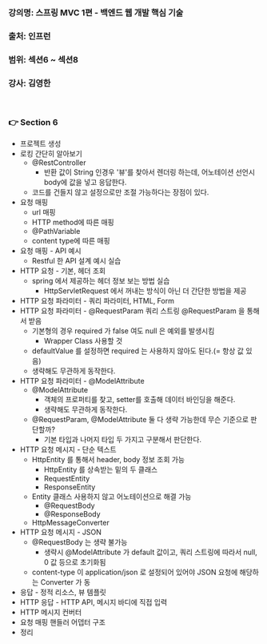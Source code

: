 ### 강의명: 스프링 MVC 1편 - 백엔드 웹 개발 핵심 기술
### 출처: 인프런
### 범위: 섹션6 ~ 섹션8
### 강사: 김영한
</br>

### 👉 Section 6
- 프로젝트 생성
- 로킹 간단히 알아보기
  - @RestController
    - 반환 값이 String 인경우 '뷰'를 찾아서 렌더링 하는데, 어노테이션 선언시 body에 값을 넣고 응답한다.
  - 코드를 건들지 않고 설정으로만 조절 가능하다는 장점이 있다. 
- 요청 매핑
  - url 매핑
  - HTTP method에 따른 매핑
  - @PathVariable
  - content type에 따른 매핑
- 요청 매핑 - API 예시
  - Restful 한 API 설계 예시 실습
- HTTP 요청 - 기본, 헤더 조회
  - spring 에서 제공하는 헤더 정보 보는 방법 실습
    - HttpServletRequest 에서 꺼내는 방식이 아닌 더 간단한 방법을 제공
- HTTP 요청 파라미터 - 쿼리 파라미터, HTML, Form
- HTTP 요청 파라미터 - @RequestParam
  쿼리 스트링 @RequestParam 을 통해서 받음
  - 기본형의 경우 required 가 false 여도 null 은 예외를 발생시킴
    - Wrapper Class 사용할 것
  - defaultValue 를 설정하면 required 는 사용하지 않아도 된다.(= 항상 값 있음)
  - 생략해도 무관하게 동작한다.
- HTTP 요청 파라미터 - @ModelAttribute
  - @ModelAttribute
    - 객체의 프로퍼티를 찾고, setter를 호출해 데이터 바인딩을 해준다.
    - 생략해도 무관하게 동작한다.
  - @RequestParam, @ModelAttribute 둘 다 생략 가능한데 무슨 기준으로 판단할까?
    - 기본 타입과 나머지 타입 두 가지고 구분해서 판단한다.
- HTTP 요청 메시지 - 단순 텍스트
  - HttpEntity 를 통해서 header, body 정보 조회 가능
    - HttpEntity 를 상속받는 밑의 두 클래스
    - RequestEntity
    - ResponseEntity
  - Entity 클래스 사용하지 않고 어노테이션으로 해결 가능
    - @RequestBody
    - @ResponseBody
  - HttpMessageConverter
- HTTP 요청 메시지 - JSON
  - @RequestBody 는 생략 불가능
    - 생략시 @ModelAttribute 가 default 값이고, 쿼리 스트링에 따라서 null, 0 값 등으로 초기화됨 
  - content-type 이 application/json 로 설정되어 있어야 JSON 요청에 해당하는 Converter 가 동 
- 응답 - 정적 리소스, 뷰 템플릿
- HTTP 응답 - HTTP API, 메시지 바디에 직접 입력
- HTTP 메시지 컨버터
- 요청 매핑 핸들러 어뎁터 구조
- 정리
